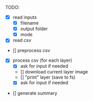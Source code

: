 TODO:
- [x] read inputs
    - [x] filename
    - [x] output folder
    - [x] mode

- [x] read csv
- [] preprocess csv
- [x] process csv (for each layer)
    - [x] ask for input if needed
    - [] download current layer image
    - [] "print" layer (save to fs)
    - [x] ask for input if needed

- [] generate summary
